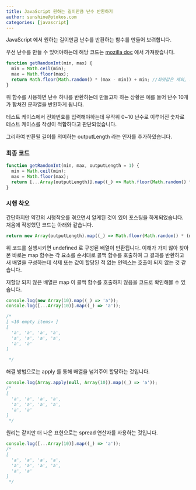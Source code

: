 ```yaml
---
title: JavaScript 원하는 길이만큼 난수 반환하기
author: sunshine@ptokos.com
categories: [javascript]
---
```


JavaScript 에서 원하는 길이만큼 난수를 반환하는 함수를 만들어 보려합니다.

우선 난수를 만들 수 있어야하는데 해당 코드는 [mozilla doc](https://developer.mozilla.org/ko/docs/Web/JavaScript/Reference/Global_Objects/Math/random) 에서 가져왔습니다.

```javascript
function getRandomInt(min, max) {
  min = Math.ceil(min);
  max = Math.floor(max);
  return Math.floor(Math.random() * (max - min)) + min; //최댓값은 제외, 최솟값은 포함
}
```
 
위 함수를 사용하면 난수 하나를 반환하는데 만들고자 하는 상황은 예를 들어 난수 10개가 합쳐진 문자열을 반환하게 됩니다.

테스트 케이스에서 전화번호를 입력해야하는데 무작위 0~10 난수로 이루어진 숫자로 테스트 케이스를 작성이 적합하다고 판단되었습니다.

그리하여 반환될 길이를 의미하는 outputLength 라는 인자를 추가하였습니다.
### 최종 코드
```javascript
function getRandomInt(min, max, outputLength = 1) {
  min = Math.ceil(min);
  max = Math.floor(max);
  return [...Array(outputLength)].map((_) => Math.floor(Math.random() * (max - min)) + min).join('');
}
```

### 시행 착오
간단하지만 약간의 시행착오를 겪으면서 알게된 것이 있어 포스팅을 하게되었습니다.  
처음에 작성했던 코드는 아래와 같습니다.
```javascript
return new Array(outputLength).map((_) => Math.floor(Math.random() * (max - min)) + min);
```

위 코드를 실행시키면 undefined 로 구성된 배열이 반환됩니다. 
이해가 가지 않아 찾아본 바로는 map 함수는 각 요소를 순서대로 콜백 함수를 호출하여 그 결과를 반환하고 새 배열을 구성하는데 삭제 또는 값이 할당된 적 없는 인덱스는 호출이 되지 않는 것 같습니다.

재할당 되지 않은 배열은 map 이 콜백 함수를 호출하지 않음을 코드로 확인해볼 수 있습니다.
```javascript
console.log(new Array(10).map((_) => 'a'));
console.log([...Array(10)].map((_) => 'a'));

/*
[ <10 empty items> ]
[
  'a', 'a', 'a', 'a',
  'a', 'a', 'a', 'a',
  'a', 'a'
]

 */
```

해결 방법으로는 apply 를 통해 배열을 넘겨주어 할당하는 것입니다.
```javascript
console.log(Array.apply(null, Array(10)).map((_) => 'a'));
/*
[
  'a', 'a', 'a', 'a',
  'a', 'a', 'a', 'a',
  'a', 'a'
]
 */
```

원리는 같지만 더 나은 표현으로는 spread 연산자를 사용하는 것입니다.
```javascript
console.log([...Array(10)].map((_) => 'a'));
/*
[
  'a', 'a', 'a', 'a',
  'a', 'a', 'a', 'a',
  'a', 'a'
]
 */
```
 
